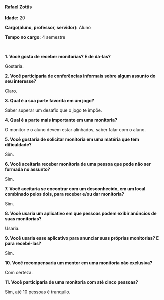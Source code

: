 #### Rafael Zottis

**Idade:** 20

**Cargo(aluno, professor, servidor):** Aluno

**Tempo no cargo:** 4 semestre


&nbsp;

**1. Você gosta de receber monitorias? E de dá-las?**

Gostaria.

**2. Você participaria de conferências informais sobre algum assunto do seu interesse?**

Claro.

**3. Qual é a sua parte favorita em um jogo?**

Saber superar um desafio que o jogo te impõe.

**4. Qual é a parte mais importante em uma monitoria?**

O monitor e o aluno devem estar alinhados, saber falar com o aluno.

**5. Você gostaria de solicitar monitoria em uma matéria que tem dificuldade?**

Sim.

**6. Você aceitaria receber monitoria de uma pessoa que pode não ser formada no assunto?**

Sim.

**7. Você aceitaria se encontrar com um desconhecido, em um local combinado pelos dois, para receber e/ou dar monitoria?**

Sim.

**8. Você usaria um aplicativo em que pessoas podem exibir anúncios de suas monitorias?**

Usaria.

**9. Você usaria esse aplicativo para anunciar suas próprias monitorias? E para recebê-las?**

Sim.

**10. Você recompensaria um mentor em uma monitoria não exclusiva?**

Com certeza.

**11. Você participaria de uma monitoria com até cinco pessoas?**

Sim, até 10 pessoas é tranquilo.